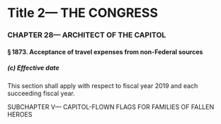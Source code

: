 
# Title 2— THE CONGRESS
### CHAPTER 28— ARCHITECT OF THE CAPITOL
#### § 1873. Acceptance of travel expenses from non-Federal sources
##### (c) Effective date

This section shall apply with respect to fiscal year 2019 and each succeeding fiscal year.

SUBCHAPTER V— CAPITOL-FLOWN FLAGS FOR FAMILIES OF FALLEN HEROES
